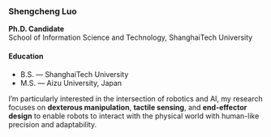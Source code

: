 ### Shengcheng Luo
**Ph.D. Candidate**  
School of Information Science and Technology, ShanghaiTech University  

#### Education
- B.S. — ShanghaiTech University
- M.S. — Aizu University, Japan

I’m particularly interested in the intersection of robotics and AI, my research focuses on **dexterous manipulation**, **tactile sensing**, and **end-effector design** to enable robots to interact with the physical world with human-like precision and adaptability.